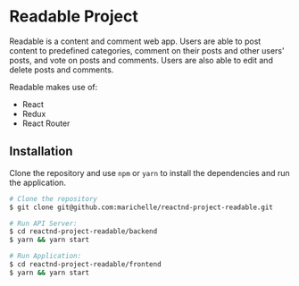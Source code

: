 # Readable Project

Readable is a content and comment web app. Users are able to post content to predefined categories, comment on their posts and other users' posts, and vote on posts and comments. Users are also able to edit and delete posts and comments.

Readable makes use of:

- React
- Redux
- React Router

## Installation

Clone the repository and use `npm` or `yarn` to install the dependencies and run the application.

```bash
# Clone the repository
$ git clone git@github.com:marichelle/reactnd-project-readable.git

# Run API Server:
$ cd reactnd-project-readable/backend
$ yarn && yarn start

# Run Application:
$ cd reactnd-project-readable/frontend
$ yarn && yarn start
```
